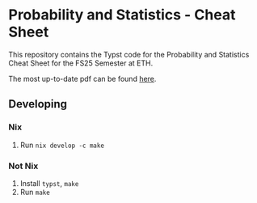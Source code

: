 # Probability and Statistics - Cheat Sheet

This repository contains the Typst code for the Probability and Statistics Cheat Sheet for the FS25 Semester at ETH.

The most up-to-date pdf can be found [here](https://gitlab.dominik-schwaiger.ch/api/v4/projects/19/jobs/artifacts/main/raw/cheat_sheet.pdf?job=build).

## Developing

### Nix

1. Run `nix develop -c make`

### Not Nix

1. Install `typst`, `make`
1. Run `make`


